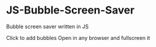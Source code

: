 # JS-Bubble-Screen-Saver
Bubble screen saver written in JS

Click to add bubbles
Open in any browser and fullscreen it
